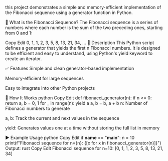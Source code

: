 this project demonstrates a simple and memory-efficient implementation of the Fibonacci sequence using a generator function in Python.

🔢 What is the Fibonacci Sequence?
The Fibonacci sequence is a series of numbers where each number is the sum of the two preceding ones, starting from 0 and 1:

Copy
Edit
0, 1, 1, 2, 3, 5, 8, 13, 21, 34, ...
📜 Description
This Python script defines a generator that yields the first n Fibonacci numbers. It is designed to be efficient and easy to understand, using Python's yield keyword to create an iterator.

✅ Features
Simple and clean generator-based implementation

Memory-efficient for large sequences

Easy to integrate into other Python projects

🧠 How It Works
python
Copy
Edit
def fibonacci_generator(n):
    if n <= 0:
        return
    a, b = 0, 1
    for _ in range(n):
        yield a
        a, b = b, a + b
n: Number of Fibonacci numbers to generate

a, b: Track the current and next values in the sequence

yield: Generates values one at a time without storing the full list in memory

▶️ Example Usage
python
Copy
Edit
if __name__ == "__main__":
    n = 10
    print(f"Fibonacci sequence for n={n}: {[x for x in fibonacci_generator(n)]}")
Output:
rust
Copy
Edit
Fibonacci sequence for n=10: [0, 1, 1, 2, 3, 5, 8, 13, 21, 34]



